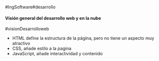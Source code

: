  #IngSoftware#desarrollo


#### Visión general del desarrollo web  y en la nube
#visionDesarrolloweb 

- HTML define la estructura de la página, pero no tiene un aspecto muy atractivo
- CSS, añade estilo a la pagina 
- JavaScript, añade interactividad y contenido  
